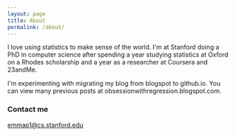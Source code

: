 ```yaml
---
layout: page
title: About
permalink: /about/
---
```


I love using statistics to make sense of the world. I'm at Stanford doing a PhD in computer science after spending a year studying statistics at Oxford on a Rhodes scholarship and a year as a researcher at Coursera and 23andMe. 

I'm experimenting with migrating my blog from blogspot to github.io. You can view many previous posts at obsessionwithregression.blogspot.com. 

### Contact me

[emmap1@cs.stanford.edu](mailto:emmap1@cs.stanford.edu)

